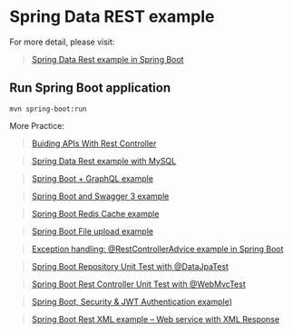 # Spring Data REST example

For more detail, please visit:
> [Spring Data Rest example in Spring Boot](https://www.bezkoder.com/spring-data-rest-example/)

## Run Spring Boot application
```
mvn spring-boot:run
```

More Practice:
> [Buiding APIs With Rest Controller](https://www.bezkoder.com/spring-boot-jpa-h2-example/) 

> [Spring Data Rest example with MySQL](https://www.bezkoder.com/spring-data-rest-mysql/)

> [Spring Boot + GraphQL example](https://www.bezkoder.com/spring-boot-graphql-example/)

> [Spring Boot and Swagger 3 example](https://www.bezkoder.com/spring-boot-swagger-3/)

> [Spring Boot Redis Cache example](https://www.bezkoder.com/spring-boot-redis-cache-example/)

> [Spring Boot File upload example](https://www.bezkoder.com/spring-boot-file-upload/)

> [Exception handling: @RestControllerAdvice example in Spring Boot](https://www.bezkoder.com/spring-boot-restcontrolleradvice/)

> [Spring Boot Repository Unit Test with @DataJpaTest](https://www.bezkoder.com/spring-boot-unit-test-jpa-repo-datajpatest/)

> [Spring Boot Rest Controller Unit Test with @WebMvcTest](https://www.bezkoder.com/spring-boot-webmvctest/)

> [Spring Boot, Security & JWT Authentication example)](https://www.bezkoder.com/spring-boot-security-login-jwt/)

> [Spring Boot Rest XML example – Web service with XML Response](https://www.bezkoder.com/spring-boot-rest-xml/)
